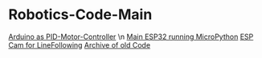 # Robotics-Code-Main
[Arduino as PID-Motor-Controller](https://github.com/NES-FM/Robotics-Atmel-PID-Controller) \n
[Main ESP32 running MicroPython](https://github.com/NES-FM/Robotics-Code-MainESP)
[ESP Cam for LineFollowing](https://github.com/NES-FM/Robotics-Code-ESPCam)
[Archive of old Code](https://github.com/NES-FM/Robotics-Code-Archive)
